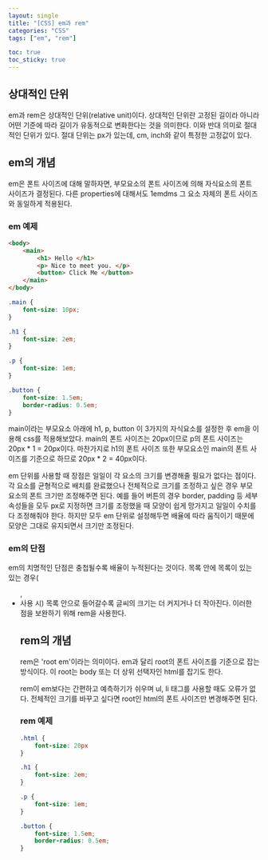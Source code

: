 ```yaml
---
layout: single
title: "[CSS] em과 rem"
categories: "CSS"
tags: ["em", "rem"]

toc: true
toc_sticky: true
---
```




## 상대적인 단위
em과 rem은 상대적인 단위(relative unit)이다. 상대적인 단위란 고정된 길이라 아니라 어떤 기준에 따라 길이가 유동적으로 변화한다는 것을 의미한다. 이와 반대 의미로 절대적인 단위가 있다. 절대 단위는 px가 있는데, cm, inch와 같이 특정한 고정값이 있다. 

## em의 개념
em은 폰트 사이즈에 대해 말하자면, 부모요소의 폰트 사이즈에 의해 자식요소의 폰트 사이즈가 결정된다. 다른 properties에 대해서도 1emdms 그 요소 자체의 폰트 사이즈와 동일하게 적용된다. 

### em 예제

```html
<body>
    <main>
        <h1> Hello </h1>
        <p> Nice to meet you. </p>
        <button> Click Me </button>
    </main>
</body>
```

```css
.main {
    font-size: 10px;
}

.h1 {
    font-size: 2em;
}

.p {
    font-size: 1em;
}

.button {
    font-size: 1.5em;
    border-radius: 0.5em;
}
```

main이라는 부모요소 아래에 h1, p, button 이 3가지의 자식요소를 설정한 후 em을 이용해 css를 적용해보았다. main의 폰트 사이즈는 20px이므로 p의 폰트 사이즈는 20px * 1 = 20px이다. 마찬가지로 h1의 폰트 사이즈 또한 부모요소인 main의 폰트 사이즈를 기준으로 하므로 20px * 2 = 40px이다. 

em 단위를 사용할 때 장점은 일일이 각 요소의 크기를 변경해줄 필요가 없다는 점이다. 각 요소를 균형적으로 배치를 완료했으나 전체적으로 크기를 조정하고 싶은 경우 부모 요소의 폰트 크기만 조정해주면 된다. 예를 들어 버튼의 경우 border, padding 등 세부 속성들을 모두 px로 지정하면 크기를 조정했을 때 모양이 쉽게 망가지고 일일이 수치를 다 조정해줘야 한다. 하지만 모두 em 단위로 설정해두면 배율에 따라 움직이기 때문에 모양은 그대로 유지되면서 크기만 조정된다. 

### em의 단점
em의 치명적인 단점은 충첩될수록 배율이 누적된다는 것이다. 목록 안에 목록이 있는 있는 경우(<ul>, <li> 사용 시) 목록 안으로 들어갈수록 글씨의 크기는 더 커지거나 더 작아진다. 이러한 점을 보완하기 위해 rem을 사용한다.


## rem의 개념
rem은 'root em'이라는 의미이다. em과 달리 root의 폰트 사이즈를 기준으로 잡는 방식이다. 이 root는 body 또는 더 상위 선택자인 html를 잡기도 한다. 

rem이 em보다는 간편하고 예측하기가 쉬우며 ul, li 태그를 사용할 때도 오류가 없다. 전체적인 크기를 바꾸고 싶다면 root인 html의 폰트 사이즈만 변경해주면 된다. 

### rem 예제

```css
.html {
    font-size: 20px
}

.h1 {
    font-size: 2em;
}

.p {
    font-size: 1em;
}

.button {
    font-size: 1.5em;
    border-radius: 0.5em;
}
```
